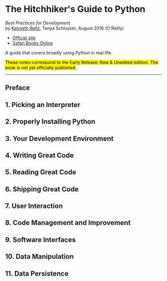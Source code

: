 # The Hitchhiker's Guide to Python
*Best Practices for Development*<br>
by [Kenneth Reitz](http://www.kennethreitz.org), Tanya Schlusser, August 2016 (O'Reilly)

- [Official site](http://docs.python-guide.org/)
- [Safari Books Online](https://www.safaribooksonline.com/library/view/the-hitchhikers-guide/9781491933213/)

A guide that covers broadly using Python in real life.

<mark>These notes correspond to the Early Release: Raw & Unedited edition.  The book is not yet officially published.</mark>

---

## Preface
## 1. Picking an Interpreter
## 2. Properly Installing Python
## 3. Your Development Environment
## 4. Writing Great Code
## 5. Reading Great Code
## 6. Shipping Great Code
## 7. User Interaction
## 8. Code Management and Improvement
## 9. Software Interfaces
## 10. Data Manipulation
## 11. Data Persistence
